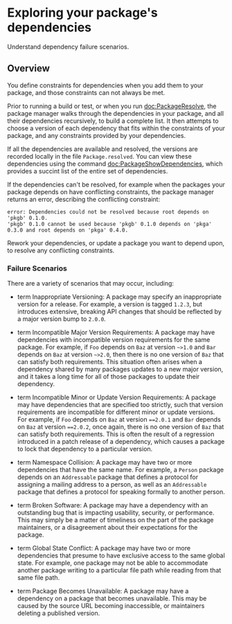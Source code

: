 # Exploring your package's dependencies

Understand dependency failure scenarios.

## Overview

You define constraints for dependencies when you add them to your package, and those constraints can not always be met.

Prior to running a build or test, or when you run <doc:PackageResolve>, the package manager walks through the dependencies in your package, and all their dependencies recursively, to build a complete list.
It then attempts to choose a version of each dependency that fits within the constraints of your package, and any constraints provided by your dependencies.

If all the dependencies are available and resolved, the versions are recorded locally in the file `Package.resolved`.
You can view these dependencies using the command <doc:PackageShowDependencies>, which provides a succint list of the entire set of dependencies.

If the dependencies can't be resolved, for example when the packages your package depends on have conflicting constraints, the package manager returns an error, describing the conflicting constraint: 
```
error: Dependencies could not be resolved because root depends on 'pkgb' 0.1.0.
'pkgb' 0.1.0 cannot be used because 'pkgb' 0.1.0 depends on 'pkga' 0.3.0 and root depends on 'pkga' 0.4.0.
```

Rework your dependencies, or update a package you want to depend upon, to resolve any conflicting constraints.

### Failure Scenarios

There are a variety of scenarios that may occur, including:

- term Inappropriate Versioning: A package may specify an inappropriate version for a release. 
  For example, a version is tagged `1.2.3`, but introduces extensive, breaking API changes that should be reflected by a major version bump to `2.0.0`.

- term Incompatible Major Version Requirements: A package may have dependencies with incompatible version requirements for the same package. 
  For example, if `Foo` depends on `Baz` at version `~>1.0` and `Bar` depends on `Baz` at version `~>2.0`, then there is no one version of `Baz` that can satisfy both requirements. 
  This situation often arises when a dependency shared by many packages updates to a new major version, and it takes a long time for all of those packages to update their dependency.

- term Incompatible Minor or Update Version Requirements: A package may have dependencies that are specified too strictly, such that version requirements are incompatible for different minor or update versions. 
  For example, if `Foo` depends on `Baz` at version `==2.0.1` and `Bar` depends on `Baz` at version `==2.0.2`, once again, there is no one version of `Baz` that can satisfy both requirements. 
  This is often the result of a regression introduced in a patch release of a dependency, which causes a package to lock that dependency to a particular version.

- term Namespace Collision: A package may have two or more dependencies that have the same name. 
  For example, a `Person` package depends on an `Addressable` package that defines a protocol for assigning a mailing address to a person, as well as an `Addressable` package that defines a protocol for speaking formally to another person.

- term Broken Software: A package may have a dependency with an outstanding bug that is impacting usability, security, or performance.
  This may simply be a matter of timeliness on the part of the package maintainers, or a disagreement about their expectations for the package.

- term Global State Conflict: A package may have two or more dependencies that presume to have exclusive access to the same global state.
  For example, one package may not be able to accommodate another package writing to a particular file path while reading from that same file path.

- term Package Becomes Unavailable: A package may have a dependency on a package that becomes unavailable.
  This may be caused by the source URL becoming inaccessible, or maintainers deleting a published version.
